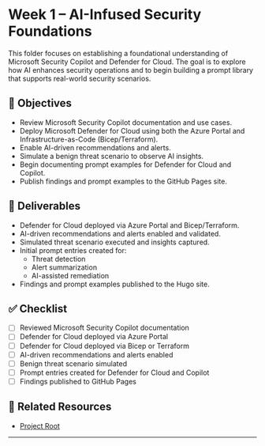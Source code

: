 # Week 1 – AI-Infused Security Foundations

This folder focuses on establishing a foundational understanding of Microsoft Security Copilot and Defender for Cloud. The goal is to explore how AI enhances security operations and to begin building a prompt library that supports real-world security scenarios.

## 🎯 Objectives

- Review Microsoft Security Copilot documentation and use cases.
- Deploy Microsoft Defender for Cloud using both the Azure Portal and Infrastructure-as-Code (Bicep/Terraform).
- Enable AI-driven recommendations and alerts.
- Simulate a benign threat scenario to observe AI insights.
- Begin documenting prompt examples for Defender for Cloud and Copilot.
- Publish findings and prompt examples to the GitHub Pages site.

## 📁 Deliverables

- Defender for Cloud deployed via Azure Portal and Bicep/Terraform.
- AI-driven recommendations and alerts enabled and validated.
- Simulated threat scenario executed and insights captured.
- Initial prompt entries created for:
  - Threat detection
  - Alert summarization
  - AI-assisted remediation
- Findings and prompt examples published to the Hugo site.

## ✅ Checklist

- [ ] Reviewed Microsoft Security Copilot documentation  
- [ ] Defender for Cloud deployed via Azure Portal  
- [ ] Defender for Cloud deployed via Bicep or Terraform  
- [ ] AI-driven recommendations and alerts enabled  
- [ ] Benign threat scenario simulated  
- [ ] Prompt entries created for Defender for Cloud and Copilot  
- [ ] Findings published to GitHub Pages  

## 🔗 Related Resources

- [Project Root](/Microsoft/Azure%20Ai%20Security%20Skills%20Challenge/README.md)
---

